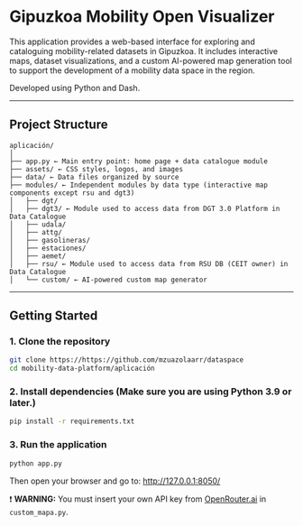 # Gipuzkoa Mobility Open Visualizer

This application provides a web-based interface for exploring and cataloguing mobility-related datasets in Gipuzkoa. It includes interactive maps, dataset visualizations, and a custom AI-powered map generation tool to support the development of a mobility data space in the region.

Developed using Python and Dash.

---

## Project Structure

```
aplicación/
│
├── app.py ← Main entry point: home page + data catalogue module
├── assets/ ← CSS styles, logos, and images
├── data/ ← Data files organized by source
├── modules/ ← Independent modules by data type (interactive map components except rsu and dgt3)
│   ├── dgt/  
│   ├── dgt3/ ← Module used to access data from DGT 3.0 Platform in Data Catalogue
│   ├── udala/  
│   ├── attg/
│   ├── gasolineras/ 
│   ├── estaciones/ 
│   ├── aemet/ 
│   ├── rsu/ ← Module used to access data from RSU DB (CEIT owner) in Data Catalogue
│   └── custom/ ← AI-powered custom map generator
```
---

## Getting Started

### 1. Clone the repository

```bash
git clone https://https://github.com/mzuazolaarr/dataspace
cd mobility-data-platform/aplicación
```

### 2. Install dependencies (Make sure you are using Python 3.9 or later.)

```bash
pip install -r requirements.txt
```

### 3. Run the application

```bash
python app.py
```
Then open your browser and go to: http://127.0.0.1:8050/

❗ **WARNING:** You must insert your own API key from [OpenRouter.ai](https://openrouter.ai) in `custom_mapa.py`.
